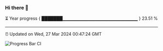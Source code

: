 ### Hi there 👋

⏳ Year progress { ███████▁▁▁▁▁▁▁▁▁▁▁▁▁▁▁▁▁▁▁▁▁▁▁ } 23.51 %

---

⏰ Updated on Wed, 27 Mar 2024 00:47:24 GMT

![Progress Bar CI](https://github.com/liununu/liununu/workflows/Progress%20Bar%20CI/badge.svg)
